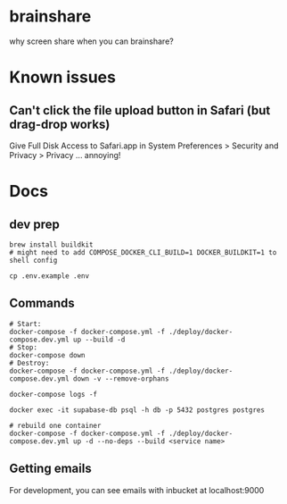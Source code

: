 # brainshare

why screen share when you can brainshare?

# Known issues

## Can't click the file upload button in Safari (but drag-drop works)

Give Full Disk Access to Safari.app in System Preferences > Security and Privacy > Privacy ... annoying!

# Docs

## dev prep

```
brew install buildkit
# might need to add COMPOSE_DOCKER_CLI_BUILD=1 DOCKER_BUILDKIT=1 to shell config

cp .env.example .env
```

## Commands

```
# Start:
docker-compose -f docker-compose.yml -f ./deploy/docker-compose.dev.yml up --build -d
# Stop:
docker-compose down
# Destroy:
docker-compose -f docker-compose.yml -f ./deploy/docker-compose.dev.yml down -v --remove-orphans

docker-compose logs -f

docker exec -it supabase-db psql -h db -p 5432 postgres postgres

# rebuild one container
docker-compose -f docker-compose.yml -f ./deploy/docker-compose.dev.yml up -d --no-deps --build <service name>
```

## Getting emails

For development, you can see emails with inbucket at localhost:9000